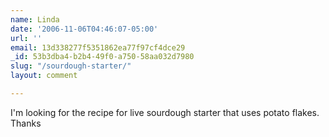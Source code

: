 ```yaml
---
name: Linda
date: '2006-11-06T04:46:07-05:00'
url: ''
email: 13d338277f5351862ea77f97cf4dce29
_id: 53b3dba4-b2b4-49f0-a750-58aa032d7980
slug: "/sourdough-starter/"
layout: comment

---
```


I'm looking for the recipe for live sourdough starter that uses potato flakes.
Thanks
